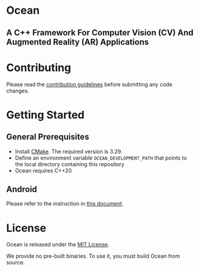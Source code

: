 # Ocean
## A C++ Framework For Computer Vision (CV) And Augmented Reality (AR) Applications

# Contributing

Please read the [contribution guidelines](CONTRIBUTING.md) before submitting any code changes.

# Getting Started

## General Prerequisites

- Install [CMake](https://cmake.org/download/). The required version is 3.29.
- Define an environment variable `OCEAN_DEVELOPMENT_PATH` that points to the local directory containing this repository
- Ocean requires C++20

## Android

Please refer to the instruction in [this document](building_for_android.md).

# License

Ocean is released under the [MIT License](LICENSE).

We provide no pre-built binaries. To use it, you must build Ocean from source.

